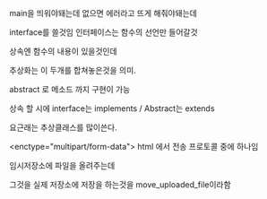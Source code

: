 main을 띄워야돼는데 없으면 에러라고 뜨게 해줘야돼는데

interface를 쓸것임 인터페이스는 함수의 선언만 들어갈것

상속엔 함수의 내용이 있을것인데

추상화는 이 두개를 합쳐놓은것을 의미.



abstract 로 메소드 까지 구현이 가능

상속 할 시에 interface는 implements / Abstract는 extends



요근래는 추상클래스를 많이쓴다.



<enctype="multipart/form-data"> html 에서 전송 프로토콜 중에 하나임



임시저장소에 파일을 올려주는데

그것을 실제 저장소에 저장을 하는것을 move_uploaded_file이라함


